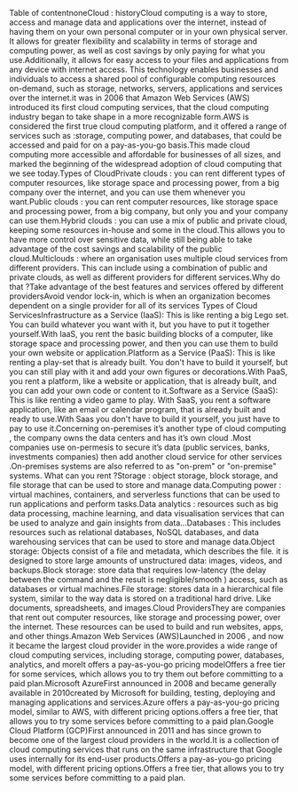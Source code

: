 Table of contentnoneCloud : historyCloud computing is a way to store, access and manage data and applications over the internet, instead of having them on your own personal computer or in your own physical server. It allows for greater flexibility and scalability in terms of storage and computing power, as well as cost savings by only paying for what you use.Additionally, it allows for easy access to your files and applications from any device with internet access. This technology enables businesses and individuals to access a shared pool of configurable computing resources on-demand, such as storage, networks, servers, applications and services over the internet.it was in 2006 that Amazon Web Services (AWS) introduced its first cloud computing services, that the cloud computing industry began to take shape in a more recognizable form.AWS is considered the first true cloud computing platform, and it offered a range of services such as :storage, computing power, and databases, that could be accessed and paid for on a pay-as-you-go basis.This made cloud computing more accessible and affordable for businesses of all sizes, and marked the beginning of the widespread adoption of cloud computing that we see today.Types of CloudPrivate clouds : you can rent different types of computer resources, like storage space and processing power, from a big company over the internet, and you can use them whenever you want.Public clouds : you can rent computer resources, like storage space and processing power, from a big company, but only you and your company can use them.Hybrid clouds : you can use a mix of public and private cloud, keeping some resources in-house and some in the cloud.This allows you to have more control over sensitive data, while still being able to take advantage of the cost savings and scalability of the public cloud.Multiclouds : where an organisation uses multiple cloud services from different providers. This can include using a combination of public and private clouds, as well as different providers for different services.Why do that ?Take advantage of the best features and services offered by different providersAvoid vendor lock-in, which is when an organization becomes dependent on a single provider for all of its services Types of Cloud ServicesInfrastructure as a Service (IaaS): This is like renting a big Lego set. You can build whatever you want with it, but you have to put it together yourself.With IaaS, you rent the basic building blocks of a computer, like storage space and processing power, and then you can use them to build your own website or application.Platform as a Service (PaaS): This is like renting a play-set that is already built. You don't have to build it yourself, but you can still play with it and add your own figures or decorations.With PaaS, you rent a platform, like a website or application, that is already built, and you can add your own code or content to it.Software as a Service (SaaS): This is like renting a video game to play. With SaaS, you rent a software application, like an email or calendar program, that is already built and ready to use.With Saas you don't have to build it yourself, you just have to pay to use it.Concerning on-peremises it’s another type of cloud computing , the company owns the data centers and has it’s own cloud .Most companies use on-permesis to secure it’s data (public services, banks, investments companies) then add another cloud service for other services .On-premises systems are also referred to as "on-prem" or "on-premise" systems. What can you rent ?Storage : object storage, block storage, and file storage that can be used to store and manage data.Computing power : virtual machines, containers, and serverless functions that can be used to run applications and perform tasks.Data analytics : resources such as big data processing, machine learning, and data visualisation services that can be used to analyze and gain insights from data…Databases : This includes resources such as relational databases, NoSQL databases, and data warehousing services that can be used to store and manage data.Object storage: Objects consist of a file and metadata, which describes the file. it is designed to store large amounts of unstructured data: images, videos, and backups.Block storage: store data that requires low-latency (the delay between the command and the result is negligible/smooth ) access, such as databases or virtual machines.File storage: stores data in a hierarchical file system, similar to the way data is stored on a traditional hard drive. Like documents, spreadsheets, and images.Cloud ProvidersThey are companies that rent out computer resources, like storage and processing power, over the internet. These resources can be used to build and run websites, apps, and other things.Amazon Web Services (AWS)Launched in 2006 , and now it became the largest cloud provider in the wore.provides a wide range of cloud computing services, including storage, computing power, databases, analytics, and moreIt offers a pay-as-you-go pricing modelOffers a free tier for some services, which allows you to try them out before committing to a paid plan.Microsoft AzureFirst announced in 2008 and became generally available in 2010created by Microsoft for building, testing, deploying and managing applications and services.Azure offers a pay-as-you-go pricing model, similar to AWS, with different pricing options.offers a free tier, that allows you to try some services before committing to a paid plan.Google Cloud Platform (GCP)First announced in 2011 and has since grown to become one of the largest cloud providers in the world.It is a collection of cloud computing services that runs on the same infrastructure that Google uses internally for its end-user products.Offers a pay-as-you-go pricing model, with different pricing options.Offers a free tier, that allows you to try some services before committing to a paid plan.
